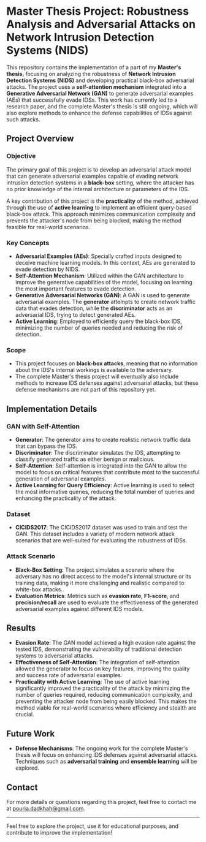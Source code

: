# Master Thesis Project: Robustness Analysis and Adversarial Attacks on Network Intrusion Detection Systems (NIDS)

This repository contains the implementation of a part of my **Master's thesis**, focusing on analyzing the robustness of **Network Intrusion Detection Systems (NIDS)** and developing practical black-box adversarial attacks. The project uses a **self-attention mechanism** integrated into a **Generative Adversarial Network (GAN)** to generate adversarial examples (AEs) that successfully evade IDSs. This work has currently led to a research paper, and the complete Master's thesis is still ongoing, which will also explore methods to enhance the defense capabilities of IDSs against such attacks.

## Project Overview

### Objective
The primary goal of this project is to develop an adversarial attack model that can generate adversarial examples capable of evading network intrusion detection systems in a **black-box** setting, where the attacker has no prior knowledge of the internal architecture or parameters of the IDS.

A key contribution of this project is the **practicality** of the method, achieved through the use of **active learning** to implement an efficient query-based black-box attack. This approach minimizes communication complexity and prevents the attacker's node from being blocked, making the method feasible for real-world scenarios.

### Key Concepts
- **Adversarial Examples (AEs)**: Specially crafted inputs designed to deceive machine learning models. In this context, AEs are generated to evade detection by NIDS.
- **Self-Attention Mechanism**: Utilized within the GAN architecture to improve the generative capabilities of the model, focusing on learning the most important features to evade detection.
- **Generative Adversarial Networks (GAN)**: A GAN is used to generate adversarial examples. The **generator** attempts to create network traffic data that evades detection, while the **discriminator** acts as an adversarial IDS, trying to detect generated AEs.
- **Active Learning**: Employed to efficiently query the black-box IDS, minimizing the number of queries needed and reducing the risk of detection.

### Scope
- This project focuses on **black-box attacks**, meaning that no information about the IDS's internal workings is available to the adversary.
- The complete Master's thesis project will eventually also include methods to increase IDS defenses against adversarial attacks, but these defense mechanisms are not part of this repository yet.

## Implementation Details

### GAN with Self-Attention
- **Generator**: The generator aims to create realistic network traffic data that can bypass the IDS.
- **Discriminator**: The discriminator simulates the IDS, attempting to classify generated traffic as either benign or malicious.
- **Self-Attention**: Self-attention is integrated into the GAN to allow the model to focus on critical features that contribute most to the successful generation of adversarial examples.
- **Active Learning for Query Efficiency**: Active learning is used to select the most informative queries, reducing the total number of queries and enhancing the practicality of the attack.

### Dataset
- **CICIDS2017**: The CICIDS2017 dataset was used to train and test the GAN. This dataset includes a variety of modern network attack scenarios that are well-suited for evaluating the robustness of IDSs.

### Attack Scenario
- **Black-Box Setting**: The project simulates a scenario where the adversary has no direct access to the model's internal structure or its training data, making it more challenging and realistic compared to white-box attacks.
- **Evaluation Metrics**: Metrics such as **evasion rate**, **F1-score**, and **precision/recall** are used to evaluate the effectiveness of the generated adversarial examples against different IDS models.

## Results
- **Evasion Rate**: The GAN model achieved a high evasion rate against the tested IDS, demonstrating the vulnerability of traditional detection systems to adversarial attacks.
- **Effectiveness of Self-Attention**: The integration of self-attention allowed the generator to focus on key features, improving the quality and success rate of adversarial examples.
- **Practicality with Active Learning**: The use of active learning significantly improved the practicality of the attack by minimizing the number of queries required, reducing communication complexity, and preventing the attacker node from being easily blocked. This makes the method viable for real-world scenarios where efficiency and stealth are crucial.

## Future Work
- **Defense Mechanisms**: The ongoing work for the complete Master's thesis will focus on enhancing IDS defenses against adversarial attacks. Techniques such as **adversarial training** and **ensemble learning** will be explored.

## Contact
For more details or questions regarding this project, feel free to contact me at [pouria.dadkhah@gmail.com](mailto:pouria.dadkhah@gmail.com).

---
Feel free to explore the project, use it for educational purposes, and contribute to improve the implementation!
